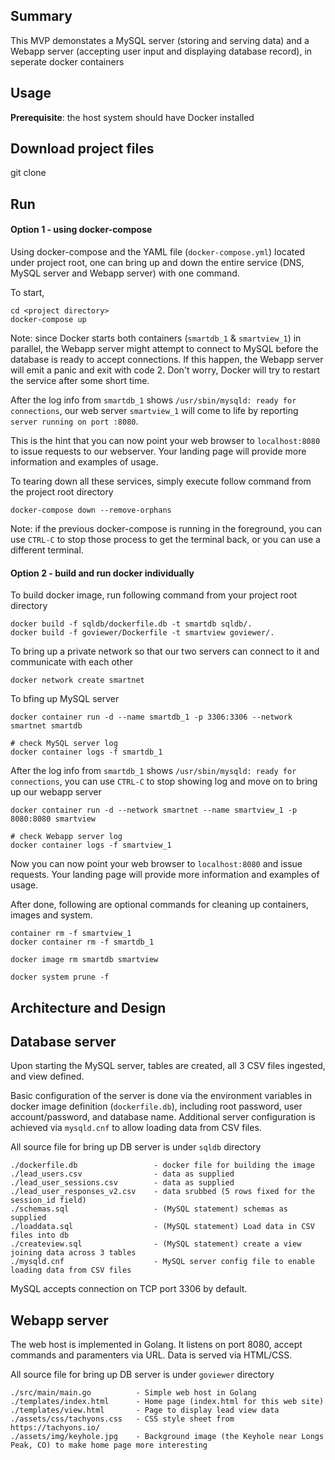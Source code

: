 
Summary
-----------------------------------------------

This MVP demonstates a MySQL server (storing and serving data) and a Webapp server (accepting user input and displaying database record), in seperate docker containers

Usage
-----------------------------------------------

**Prerequisite**: the host system should have Docker installed 

## Download project files

git clone 


## Run

#### Option 1 - using docker-compose

Using docker-compose and the YAML file (`docker-compose.yml`) located under project root, one can bring up and down the entire service (DNS, MySQL server and Webapp server) with one command.

To start, 

```
cd <project directory>
docker-compose up
```

Note: since Docker starts both containers (`smartdb_1` & `smartview_1`) in parallel, the Webapp server might attempt to connect to MySQL before the database is ready to accept connections. If this happen, the Webapp server will emit a panic and exit with code 2. Don't worry, Docker will try to restart the service after some short time. 

After the log info from `smartdb_1` shows `/usr/sbin/mysqld: ready for connections`, our web server `smartview_1` will come to life by reporting `server running on port :8080`.

This is the hint that you can now point your web browser to `localhost:8080` to issue requests to our webserver. Your landing page will provide more information and examples of usage.


To tearing down all these services, simply execute follow command from the project root directory
```
docker-compose down --remove-orphans
```
Note: if the previous docker-compose is running in the foreground, you can use `CTRL-C` to stop those process to get the terminal back, or you can use a different terminal. 

#### Option 2 - build and run docker individually

To build docker image, run following command from your project root directory
```
docker build -f sqldb/dockerfile.db -t smartdb sqldb/.
docker build -f goviewer/Dockerfile -t smartview goviewer/.
```

To bring up a private network so that our two servers can connect to it and communicate with each other
```
docker network create smartnet
```

To bfing up MySQL server
```
docker container run -d --name smartdb_1 -p 3306:3306 --network smartnet smartdb

# check MySQL server log
docker container logs -f smartdb_1
```

After the log info from `smartdb_1` shows `/usr/sbin/mysqld: ready for connections`, you can use `CTRL-C` to stop showing log and move on to bring up our webapp server
```
docker container run -d --network smartnet --name smartview_1 -p 8080:8080 smartview

# check Webapp server log
docker container logs -f smartview_1
```

Now you can now point your web browser to `localhost:8080` and issue requests. Your landing page will provide more information and examples of usage.

After done, following are optional commands for cleaning up containers, images and system.
```
container rm -f smartview_1
docker container rm -f smartdb_1

docker image rm smartdb smartview

docker system prune -f
```

Architecture and Design
-----------------------------------------------

## Database server

Upon starting the MySQL server, tables are created, all 3 CSV files ingested, and view defined.

Basic configuration of the server is done via the environment variables in docker image definition (`dockerfile.db`), including root password, user account/password, and database name. Additional server configuration is achieved via `mysqld.cnf` to allow loading data from CSV files. 

All source file for bring up DB server is under `sqldb` directory

```
./dockerfile.db                 - docker file for building the image
./lead_users.csv                - data as supplied
./lead_user_sessions.csv        - data as supplied
./lead_user_responses_v2.csv    - data srubbed (5 rows fixed for the session_id field)
./schemas.sql                   - (MySQL statement) schemas as supplied
./loaddata.sql                  - (MySQL statement) Load data in CSV files into db
./createview.sql                - (MySQL statement) create a view joining data across 3 tables
./mysqld.cnf                    - MySQL server config file to enable loading data from CSV files
```

MySQL accepts connection on TCP port 3306 by default.

## Webapp server

The web host is implemented in Golang. It listens on port 8080, accept commands and paramenters via URL. Data is served via HTML/CSS.

All source file for bring up DB server is under `goviewer` directory

```
./src/main/main.go          - Simple web host in Golang
./templates/index.html      - Home page (index.html for this web site)
./templates/view.html       - Page to display lead view data
./assets/css/tachyons.css   - CSS style sheet from https://tachyons.io/
./assets/img/keyhole.jpg    - Background image (the Keyhole near Longs Peak, CO) to make home page more interesting
```
